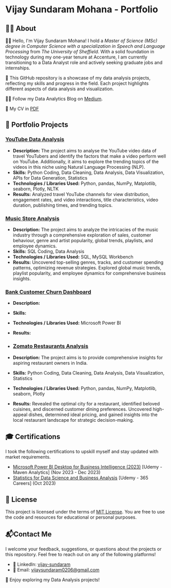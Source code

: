 # Vijay Sundaram Mohana - Portfolio

## 👦🏽 About

👋🏽 Hello, I'm Vijay Sundaram Mohana! I hold a _Master of Science (MSc) degree in Computer Science with a specialization in Speech and Language Processing_ from _The University of Sheffield_. With a solid foundation in technology during my one-year tenure at Accenture, I am currently transitioning to a Data Analyst role and actively seeking graduate jobs and internships.

🚀 This GitHub repository is a showcase of my data analysis projects, reflecting my skills and progress in the field. Each project highlights different aspects of data analysis and visualization. 

✍🏽 Follow my Data Analytics Blog on [Medium](https://medium.com/@vijay_sundaram).
  
📄 My CV in [PDF](https://github.com/v1jaysundaram/my-portfolio/blob/main/Vijay%20Sundaram%20Mohana_CV.pdf)

## 📂 Portfolio Projects

### [YouTube Data Analysis](https://github.com/v1jaysundaram/my-portfolio/tree/main/YouTube%20Data%20Analysis)

- **Description:** The project aims to analyse the YouTube video data of travel YouTubers and identify the factors that make a video perform well on YouTube. Additionally, it aims to explore the trending topics of the videos in this niche using Natural Language Processing (NLP).
- **Skills:** Python Coding, Data Cleaning, Data Analysis, Data Visualization, APIs for Data Generation, Statistics
- **Technologies / Libraries Used:** Python, pandas, NumPy, Matplotlib, seaborn, Plotly, NLTK
- **Results:** Analyzed travel YouTube channels for view distribution, engagement rates, and video interactions, title characteristics, video duration, publishing times, and trending topics.

### [Music Store Analysis](https://github.com/v1jaysundaram/my-portfolio/tree/main/Music%20Store%20Analysis)
- **Description:** The project aims to analyze the intricacies of the music industry through a comprehensive exploration of sales, customer behaviour, genre and artist popularity, global trends, playlists, and employee dynamics.
- **Skills:** SQL Coding, Data Analysis
- **Technologies / Libraries Used:** SQL, MySQL Workbench
- **Results:** Uncovered top-selling genres, tracks, and customer spending patterns, optimizing revenue strategies. Explored global music trends, playlist popularity, and employee dynamics for comprehensive business insights.

 ### [Bank Customer Churn Dashboard](https://github.com/v1jaysundaram/my-portfolio/tree/main/Bank%20Customer%20Churn%20Dashboard)
- **Description:**
- **Skills:**
- **Technologies / Libraries Used:** Microsoft Power BI
- **Results:**

- ### [Zomato Restaurants Analysis](https://github.com/v1jaysundaram/my-portfolio/tree/main/Zomato%20Restaurants%20Analysis)

- **Description:** The project aims is to provide comprehensive insights for aspiring restaurant owners in India.
- **Skills:** Python Coding, Data Cleaning, Data Analysis, Data Visualization, Statistics
- **Technologies / Libraries Used:** Python, pandas, NumPy, Matplotlib, seaborn, Plotly
- **Results:** Revealed the optimal city for a restaurant, identified beloved cuisines, and discerned customer dining preferences. Uncovered high-appeal dishes, determined ideal pricing, and gained insights into the local restaurant landscape for strategic decision-making.




 
<!---
- **Description:**
- **Skills:**
- **Technologies Used:**
- **Results:**
 --->


## 🎓 Certifications
 I took the following certifications to upskill myself and stay updated with market requirements. 
- [Microsoft Power BI Desktop for Business Intelligence (2023)](https://www.udemy.com/certificate/UC-9ccf64d3-50c6-460a-9970-a6d93bb4324b/) [Udemy - Maven Analytics] (Nov 2023 - Dec 2023)
- [Statistics for Data Science and Business Analysis](https://www.udemy.com/certificate/UC-8ae2cb14-08b8-4134-9892-f2f470eee331/) [Udemy - 365 Careers] (Oct 2023) 


## 📜 License

This project is licensed under the terms of [MIT License](https://github.com/v1jaysundaram/my-portfolio/blob/main/LICENSE). You are free to use the code and resources for educational or personal purposes.


## 📬Contact Me

I welcome your feedback, suggestions, or questions about the projects or this repository. Feel free to reach out on any of the following platforms!

- 🔗 LinkedIn: [vijay-sundaram](https://www.linkedin.com/in/vijay-sundaram/)
- 📧 Email: [vijaysundaram0206@gmail.com](vijaysundaram0206@gmail.com)


🚀 Enjoy exploring my Data Analysis projects!

 
